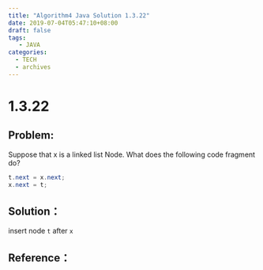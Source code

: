 ```yaml
---
title: "Algorithm4 Java Solution 1.3.22"
date: 2019-07-04T05:47:10+08:00
draft: false
tags:
   - JAVA
categories:
  - TECH
  - archives
---
```



# 1.3.22

## Problem:

Suppose that x is a linked list Node. What does the following code fragment do?

```java
t.next = x.next;
x.next = t;
```

## Solution：

insert node `t` after `x`

## Reference：


